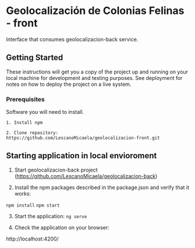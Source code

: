 # Geolocalización de Colonias Felinas - front

Interface that consumes geolocalizacion-back service.

## Getting Started

These instructions will get you a copy of the project up and running on your local machine for development and testing purposes. See deployment for notes on how to deploy the project on a live system.

### Prerequisites

Software you will need to install.

```
1. Install npm

2. Clone repository: https://github.com/LescanoMicaela/geolocalizacion-front.git 

```

## Starting application in local envioroment

1. Start geolocalizacion-back project (https://github.com/LescanoMicaela/geolocalizacion-back)

3. Install the npm packages described in the package.json and verify that it works:

`npm install`
`npm start`

3. Start the application: `ng serve`

2. Check the application on your browser:

http://localhost:4200/


